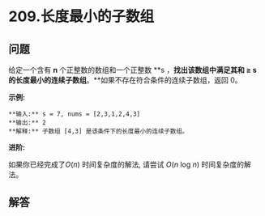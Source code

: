 # 209.长度最小的子数组

## 问题

给定一个含有 **n** 个正整数的数组和一个正整数 **s ，**找出该数组中满足其和 **≥ s** 的长度最小的连续子数组**。**如果不存在符合条件的连续子数组，返回 0。

**示例:** 

```
**输入:** s = 7, nums = [2,3,1,2,4,3]
**输出:** 2
**解释:** 子数组 [4,3] 是该条件下的长度最小的连续子数组。

```

**进阶:**

如果你已经完成了*O*(*n*) 时间复杂度的解法, 请尝试 *O*(*n* log *n*) 时间复杂度的解法。



## 解答

